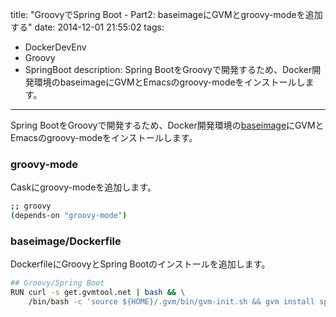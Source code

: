 title: "GroovyでSpring Boot - Part2: baseimageにGVMとgroovy-modeを追加する"
date: 2014-12-01 21:55:02
tags:
 - DockerDevEnv
 - Groovy
 - SpringBoot
description: Spring BootをGroovyで開発するため、Docker開発環境のbaseimageにGVMとEmacsのgroovy-modeをインストールします。
---

Spring BootをGroovyで開発するため、Docker開発環境の[baseimage](https://registry.hub.docker.com/u/masato/baseimage/)にGVMとEmacsのgroovy-modeをインストールします。

<!-- more -->

### groovy-mode

Caskにgroovy-modeを追加します。

``` bash ~/docker_apps/baseimage/dotfiles/.emacs.d/Cask
;; groovy
(depends-on "groovy-mode")
```

### baseimage/Dockerfile

DockerfileにGroovyとSpring Bootのインストールを追加します。

``` bash ~/docker_apps/baseimage/Dockerfile
## Groovy/Spring Boot
RUN curl -s get.gvmtool.net | bash && \
    /bin/bash -c 'source ${HOME}/.gvm/bin/gvm-init.sh && gvm install springboot'
```

